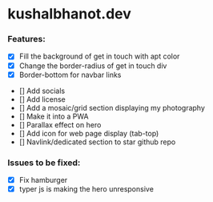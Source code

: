 # kushalbhanot.dev

### Features:
- [x] Fill the background of get in touch with apt color
- [x] Change the border-radius of get in touch div
- [x] Border-bottom for navbar links
- [] Add socials
- [] Add license
- [] Add a mosaic/grid section displaying my photography 
- [] Make it into a PWA
- [] Parallax effect on hero 
- [] Add icon for web page display (tab-top)
- [] Navlink/dedicated section to star github repo


### Issues to be fixed:
- [x] Fix hamburger
- [x] typer js is making the hero unresponsive
